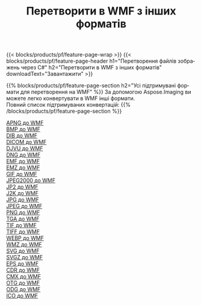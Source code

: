 ﻿---
title: Перетворити в WMF з інших форматів 
weight: 3920
url: /uk/net/conversion/to/wmf 
lang: uk
langdirlevel: 2
locales: zh-hans,ja,it,ru,de,es,fr,nl,id,lt,pl,pt,vi,tr,ko,zh-hant,ar,hi,th,sv,cs,uk,he
description: За допомогою Aspose.Imaging ви можете легко конвертувати в WMF інші формати
---

{{< blocks/products/pf/feature-page-wrap >}}
{{< blocks/products/pf/feature-page-header h1="Перетворення файлів зображень через C#" h2="Перетворити в WMF з інших форматів" downloadText="Завантажити" >}}


{{% blocks/products/pf/feature-page-section  h2="Усі підтримувані формати для перетворення на WMF" %}}
За допомогою Aspose.Imaging ви можете легко конвертувати в WMF інші формати.
<br/>
Повний список підтримуваних конвертацій:
{{% /blocks/products/pf/feature-page-section %}}
<div class="container-fluid productfamilypage bg-gray">
    <div class="convertypes bg-gray agp-content section">
        <div class="container">
		<div class="row other-converters">
		    <div class='col-md-2 other-converter remove-lp remove-rp'><a href="/imaging/uk/net/conversion/apng-to-wmf" >APNG до WMF</a></div>
<div class='col-md-2 other-converter remove-lp remove-rp'><a href="/imaging/uk/net/conversion/bmp-to-wmf" >BMP до WMF</a></div>
<div class='col-md-2 other-converter remove-lp remove-rp'><a href="/imaging/uk/net/conversion/dib-to-wmf" >DIB до WMF</a></div>
<div class='col-md-2 other-converter remove-lp remove-rp'><a href="/imaging/uk/net/conversion/dicom-to-wmf" >DICOM до WMF</a></div>
<div class='col-md-2 other-converter remove-lp remove-rp'><a href="/imaging/uk/net/conversion/djvu-to-wmf" >DJVU до WMF</a></div>
<div class='col-md-2 other-converter remove-lp remove-rp'><a href="/imaging/uk/net/conversion/dng-to-wmf" >DNG до WMF</a></div>
<div class='col-md-2 other-converter remove-lp remove-rp'><a href="/imaging/uk/net/conversion/emf-to-wmf" >EMF до WMF</a></div>
<div class='col-md-2 other-converter remove-lp remove-rp'><a href="/imaging/uk/net/conversion/emz-to-wmf" >EMZ до WMF</a></div>
<div class='col-md-2 other-converter remove-lp remove-rp'><a href="/imaging/uk/net/conversion/gif-to-wmf" >GIF до WMF</a></div>
<div class='col-md-2 other-converter remove-lp remove-rp'><a href="/imaging/uk/net/conversion/jpeg2000-to-wmf" >JPEG2000 до WMF</a></div>
<div class='col-md-2 other-converter remove-lp remove-rp'><a href="/imaging/uk/net/conversion/jp2-to-wmf" >JP2 до WMF</a></div>
<div class='col-md-2 other-converter remove-lp remove-rp'><a href="/imaging/uk/net/conversion/j2k-to-wmf" >J2K до WMF</a></div>
<div class='col-md-2 other-converter remove-lp remove-rp'><a href="/imaging/uk/net/conversion/jpg-to-wmf" >JPG до WMF</a></div>
<div class='col-md-2 other-converter remove-lp remove-rp'><a href="/imaging/uk/net/conversion/jpeg-to-wmf" >JPEG до WMF</a></div>
<div class='col-md-2 other-converter remove-lp remove-rp'><a href="/imaging/uk/net/conversion/png-to-wmf" >PNG до WMF</a></div>
<div class='col-md-2 other-converter remove-lp remove-rp'><a href="/imaging/uk/net/conversion/tga-to-wmf" >TGA до WMF</a></div>
<div class='col-md-2 other-converter remove-lp remove-rp'><a href="/imaging/uk/net/conversion/tif-to-wmf" >TIF до WMF</a></div>
<div class='col-md-2 other-converter remove-lp remove-rp'><a href="/imaging/uk/net/conversion/tiff-to-wmf" >TIFF до WMF</a></div>
<div class='col-md-2 other-converter remove-lp remove-rp'><a href="/imaging/uk/net/conversion/webp-to-wmf" >WEBP до WMF</a></div>
<div class='col-md-2 other-converter remove-lp remove-rp'><a href="/imaging/uk/net/conversion/wmz-to-wmf" >WMZ до WMF</a></div>
<div class='col-md-2 other-converter remove-lp remove-rp'><a href="/imaging/uk/net/conversion/svg-to-wmf" >SVG до WMF</a></div>
<div class='col-md-2 other-converter remove-lp remove-rp'><a href="/imaging/uk/net/conversion/svgz-to-wmf" >SVGZ до WMF</a></div>
<div class='col-md-2 other-converter remove-lp remove-rp'><a href="/imaging/uk/net/conversion/eps-to-wmf" >EPS до WMF</a></div>
<div class='col-md-2 other-converter remove-lp remove-rp'><a href="/imaging/uk/net/conversion/cdr-to-wmf" >CDR до WMF</a></div>
<div class='col-md-2 other-converter remove-lp remove-rp'><a href="/imaging/uk/net/conversion/cmx-to-wmf" >CMX до WMF</a></div>
<div class='col-md-2 other-converter remove-lp remove-rp'><a href="/imaging/uk/net/conversion/otg-to-wmf" >OTG до WMF</a></div>
<div class='col-md-2 other-converter remove-lp remove-rp'><a href="/imaging/uk/net/conversion/odg-to-wmf" >ODG до WMF</a></div>
<div class='col-md-2 other-converter remove-lp remove-rp'><a href="/imaging/uk/net/conversion/ico-to-wmf" >ICO до WMF</a></div>
                </div>
        </div>
    </div>
</div>
<br/>

